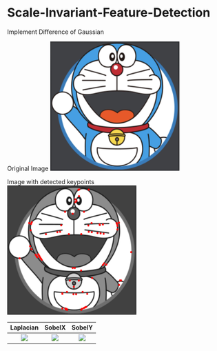 # Scale-Invariant-Feature-Detection
Implement Difference of Gaussian

Original Image
<img src = "https://github.com/ronnie0726/Scale-Invariant-Feature-Detection/blob/main/testdata/1.png" width=300, height=300>

Image with detected keypoints
<img src = "https://github.com/ronnie0726/Scale-Invariant-Feature-Detection/blob/main/result/1.png" width=300, height=300>

Laplacian        |  SobelX         |  SobelY
:-------------------------:|:-------------------------:|:------------------:
![](https://github.com/BhanuPrakashNani/Image_Processing/blob/master/Sobel-X%20and%20Y/LaplacianLenna.png)  |    ![](https://github.com/BhanuPrakashNani/Image_Processing/blob/master/Sobel-X%20and%20Y/SobelXLenna.jpg) |   ![](https://github.com/BhanuPrakashNani/Image_Processing/blob/master/Sobel-X%20and%20Y/SobelYLenna.jpg) 
